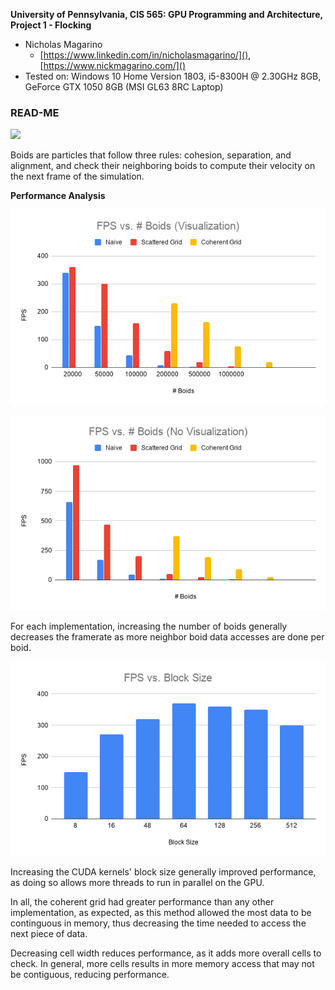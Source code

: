 **University of Pennsylvania, CIS 565: GPU Programming and Architecture,
Project 1 - Flocking**

* Nicholas Magarino
  * [https://www.linkedin.com/in/nicholasmagarino/](), [https://www.nickmagarino.com/]()
* Tested on: Windows 10 Home Version 1803, i5-8300H @ 2.30GHz 8GB, GeForce GTX 1050 8GB (MSI GL63 8RC Laptop)

### READ-ME

![](/images/boidsGif.gif)

Boids are particles that follow three rules: cohesion, separation, and alignment, and check their neighboring boids to compute their velocity on the next frame of the simulation.

**Performance Analysis**

![](/images/visual.png)

![](/images/novisual.png)

For each implementation, increasing the number of boids generally decreases the framerate as more neighbor boid data accesses are done per boid.

![](/images/blocksize.png)

Increasing the CUDA kernels' block size generally improved performance, as doing so allows more threads to run in parallel on the GPU.

In all, the coherent grid had greater performance than any other implementation, as expected, as this method allowed the most data to be continguous in memory, thus decreasing the time needed to access the next piece of data.

Decreasing cell width reduces performance, as it adds more overall cells to check.  In general, more cells results in more memory access that may not be contiguous, reducing performance.

